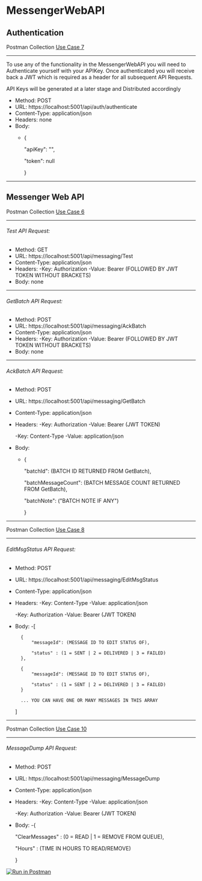 # MessengerWebAPI


## Authentication
Postman Collection
[Use Case 7](/RXMessengerAPI.docx)
________________________________________________

To use any of the functionality in the MessengerWebAPI you will need to Authenticate yourself with your APIKey. Once authenticated you will receive back a JWT which is required as a header for all subsequent API Requests.

API Keys will be generated at a later stage and Distributed accordingly

- Method: POST
- URL: https://localhost:5001/api/auth/authenticate
- Content-Type: application/json
- Headers: none
- Body:
  - {
  
      "apiKey": "",
      
      "token": null
      
    }

________________________________________________

## Messenger Web API
Postman Collection
[Use Case 6 ](/RXMessengerAPI.docx)
________________________________________________

###### Test API Request:

- Method: GET
- URL: https://localhost:5001/api/messaging/Test
- Content-Type: application/json
- Headers: 
  -Key: Authorization
  -Value: Bearer (FOLLOWED BY JWT TOKEN WITHOUT BRACKETS)
- Body: none

________________________________________________

###### GetBatch API Request:

- Method: POST
- URL: https://localhost:5001/api/messaging/AckBatch
- Content-Type: application/json
- Headers: 
  -Key: Authorization
  -Value: Bearer (FOLLOWED BY JWT TOKEN WITHOUT BRACKETS)
- Body: none

________________________________________________

###### AckBatch API Request:

- Method: POST
- URL: https://localhost:5001/api/messaging/GetBatch
- Content-Type: application/json
- Headers: 
  -Key: Authorization
  -Value: Bearer (JWT TOKEN)
  
  -Key: Content-Type
  -Value: application/json
- Body: 
  - {
  
      "batchId": (BATCH ID RETURNED FROM GetBatch),
      
      "batchMessageCount": (BATCH MESSAGE COUNT RETURNED FROM GetBatch),
      
      "batchNote": ("BATCH NOTE IF ANY")
      
    }

________________________________________________

Postman Collection
[Use Case 8 ](/RXMessengerAPI.docx)
________________________________________________

###### EditMsgStatus API Request:

- Method: POST
- URL: https://localhost:5001/api/messaging/EditMsgStatus
- Content-Type: application/json
- Headers: 
  -Key: Content-Type
  -Value: application/json
  
  -Key: Authorization
  -Value: Bearer (JWT TOKEN)
- Body: 
  -[
  
        {
            "messageId": (MESSAGE ID TO EDIT STATUS OF),
            
            "status" : (1 = SENT | 2 = DELIVERED | 3 = FAILED)
        },
        
        {
            "messageId": (MESSAGE ID TO EDIT STATUS OF),
            
            "status" : (1 = SENT | 2 = DELIVERED | 3 = FAILED)
        }
        
        ... YOU CAN HAVE ONE OR MANY MESSAGES IN THIS ARRAY
       
    ]

________________________________________________

Postman Collection
[Use Case 10 ](/RXMessengerAPI.docx)
________________________________________________

###### MessageDump API Request:

- Method: POST
- URL: https://localhost:5001/api/messaging/MessageDump
- Content-Type: application/json
- Headers: 
  -Key: Content-Type
  -Value: application/json
  
  -Key: Authorization
  -Value: Bearer (JWT TOKEN)
- Body: 
  -{
	
    "ClearMessages" : (0 = READ | 1 = REMOVE FROM QUEUE),
	
    "Hours" : (TIME IN HOURS TO READ/REMOVE)
    
   }


[![Run in Postman](https://run.pstmn.io/button.svg)](https://app.getpostman.com/run-collection/e2eddd8c625f17286b24)

